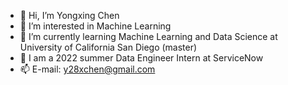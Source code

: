 - 👋 Hi, I’m Yongxing Chen
- 👀 I’m interested in Machine Learning
- 🌱 I’m currently learning Machine Learning and Data Science at University of California San Diego (master)
- 💞️ I am a 2022 summer Data Engineer Intern at ServiceNow
- 📫 E-mail: y28xchen@gmail.com

<!---
Yongxing-Chen/Yongxing-Chen is a ✨ special ✨ repository because its `README.md` (this file) appears on your GitHub profile.
You can click the Preview link to take a look at your changes.
--->
